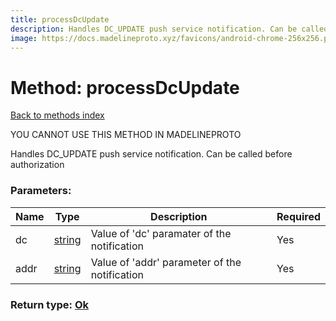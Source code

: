 ```yaml
---
title: processDcUpdate
description: Handles DC_UPDATE push service notification. Can be called before authorization
image: https://docs.madelineproto.xyz/favicons/android-chrome-256x256.png
---
```

# Method: processDcUpdate  
[Back to methods index](index.md)


YOU CANNOT USE THIS METHOD IN MADELINEPROTO


Handles DC_UPDATE push service notification. Can be called before authorization

### Parameters:

| Name     |    Type       | Description | Required |
|----------|---------------|-------------|----------|
|dc|[string](../types/string.md) | Value of 'dc' paramater of the notification | Yes|
|addr|[string](../types/string.md) | Value of 'addr' parameter of the notification | Yes|


### Return type: [Ok](../types/Ok.md)

